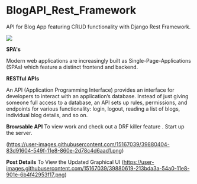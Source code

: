 # BlogAPI_Rest_Framework
API for Blog App featuring CRUD functionality with Django Rest Framework.

<img src="https://cfe2-static.s3-us-west-2.amazonaws.com/media/blog-api-django-rest-framework/images/share/blog_api_cfe_share.png"/>

<b>SPA's</b>

Modern web applications are increasingly built as Single-Page-Applications (SPAs) which feature a distinct frontend and backend.


<b>RESTful APIs</b>

An API (Application Programming Interface) provides an interface for developers to interact with an application’s database. Instead of just giving someone full access to a database, 
an API sets up rules, permissions, and endpoints for various functionality: login, logout, reading a list of blogs, individual blog details, and so on.

<b>Browsable API</b>
To view work and check out a DRF killer feature . Start up the server.

(https://user-images.githubusercontent.com/15167039/39880404-83d91604-549f-11e8-860e-2d78c4d6aad1.png)

<b> Post Details</b>
To View the Updated Graphical UI
(https://user-images.githubusercontent.com/15167039/39880619-213bda3a-54a0-11e8-901e-6b4f42953f17.png)

